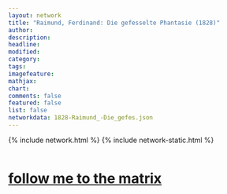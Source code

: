 ```yaml
---
layout: network
title: "Raimund, Ferdinand: Die gefesselte Phantasie (1828)"
author:
description:
headline:
modified:
category:
tags: 
imagefeature: 
mathjax: 
chart: 
comments: false
featured: false
list: false
networkdata: 1828-Raimund_-Die_gefes.json
---
```

{% include network.html %}
{% include network-static.html %}
<div class="row">
  <div class="small-5 small-centered columns"><a href="/matrix416"><h1>follow me to the matrix</h1></a>
</div>
</div>

